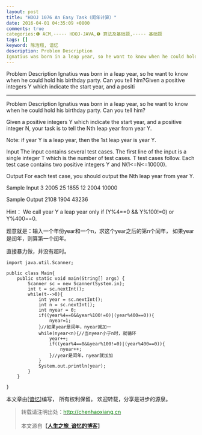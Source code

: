 ```yaml
---
layout: post
title: "HDOJ 1076 An Easy Task（闰年计算）"
date: 2016-04-01 04:35:09 +0800
comments: true
categories:❶ ACM,----- HDOJ-JAVA,❺ 算法及基础题,----- 基础题
tags: []
keyword: 陈浩翔, 谙忆
description: Problem Description 
Ignatius was born in a leap year, so he want to know when he could hold his birthday party. Can you tell him?Given a positive integers Y which indicate the start year, and a positi 
---
```



Problem Description 
Ignatius was born in a leap year, so he want to know when he could hold his birthday party. Can you tell him?Given a positive integers Y which indicate the start year, and a positi
<!-- more -->
----------

Problem Description
Ignatius was born in a leap year, so he want to know when he could hold his birthday party. Can you tell him?

Given a positive integers Y which indicate the start year, and a positive integer N, your task is to tell the Nth leap year from year Y.

Note: if year Y is a leap year, then the 1st leap year is year Y.

 

Input
The input contains several test cases. The first line of the input is a single integer T which is the number of test cases. T test cases follow.
Each test case contains two positive integers Y and N(1<=N<=10000).

 

Output
For each test case, you should output the Nth leap year from year Y.

 

Sample Input
3
2005 25
1855 12
2004 10000
 

Sample Output
2108
1904
43236

Hint：
We call year Y a leap year only if (Y%4==0 && Y%100!=0) or Y%400==0.

题意就是：输入一个年份year和一个n，求这个year之后的第n个闰年，
如果year是闰年，则算第一个闰年。


直接暴力做，并没有超时。
```
import java.util.Scanner;

public class Main{
	public static void main(String[] args) {
		Scanner sc = new Scanner(System.in);
		int t = sc.nextInt();
		while(t-->0){
			int year = sc.nextInt();
			int n = sc.nextInt();
			int nyear = 0;
			if((year%4==0&&year%100!=0)|(year%400==0)){
				nyear=1;
			}//如果year是闰年，nyear就加一
			while(nyear<n){//当nyear小于n时，就循环
				year++;
				if((year%4==0&&year%100!=0)|(year%400==0)){
					nyear++;
				}//year是闰年，nyear就加加
			}
			System.out.println(year);
		}
	}

}

```

本文章由<a href="http://chenhaoxiang.cn/">[谙忆]</a>编写， 所有权利保留。 
欢迎转载，分享是进步的源泉。
<blockquote cite='陈浩翔'>
<p background-color='#D3D3D3'>转载请注明出处：<a href='http://chenhaoxiang.cn'><font color="green">http://chenhaoxiang.cn</font></a><br><br>
本文源自<strong>【<a href='http://chenhaoxiang.cn' target='_blank'>人生之旅_谙忆的博客</a>】</strong></p>
</blockquote>
